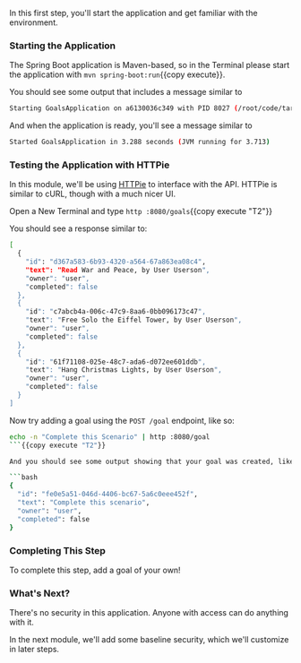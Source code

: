 In this first step, you'll start the application and get familiar with the environment.

### Starting the Application

The Spring Boot application is Maven-based, so in the Terminal please start the application with `mvn spring-boot:run`{{copy execute}}.

You should see some output that includes a message similar to

```bash
Starting GoalsApplication on a6130036c349 with PID 8027 (/root/code/target/classes started by root in /root/code)
```

And when the application is ready, you'll see a message similar to

```bash
Started GoalsApplication in 3.288 seconds (JVM running for 3.713)
```

### Testing the Application with HTTPie

In this module, we'll be using [HTTPie](https://httpie.org) to interface with the API.
HTTPie is similar to cURL, though with a much nicer UI.

Open a New Terminal and type `http :8080/goals`{{copy execute "T2"}}

You should see a response similar to:

```bash
[
  {
    "id": "d367a583-6b93-4320-a564-67a863ea08c4",
    "text": "Read War and Peace, by User Userson",
    "owner": "user",
    "completed": false
  },
  {
    "id": "c7abcb4a-006c-47c9-8aa6-0bb096173c47",
    "text": "Free Solo the Eiffel Tower, by User Userson",
    "owner": "user",
    "completed": false
  },
  {
    "id": "61f71108-025e-48c7-ada6-d072ee601ddb",
    "text": "Hang Christmas Lights, by User Userson",
    "owner": "user",
    "completed": false
  }
]
```

Now try adding a goal using the `POST /goal` endpoint, like so:

```bash
echo -n "Complete this Scenario" | http :8080/goal
```{{copy execute "T2"}}

And you should see some output showing that your goal was created, like the following:

```bash
{
  "id": "fe0e5a51-046d-4406-bc67-5a6c0eee452f",
  "text": "Complete this scenario",
  "owner": "user",
  "completed": false
}
```

### Completing This Step

To complete this step, add a goal of your own!

### What's Next?

There's no security in this application.
Anyone with access can do anything with it.

In the next module, we'll add some baseline security, which we'll customize in later steps.
